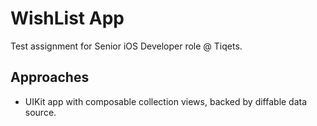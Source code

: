 # WishList App
Test assignment for Senior iOS Developer role @ Tiqets.

## Approaches

* UIKit app with composable collection views, backed by diffable data source.

